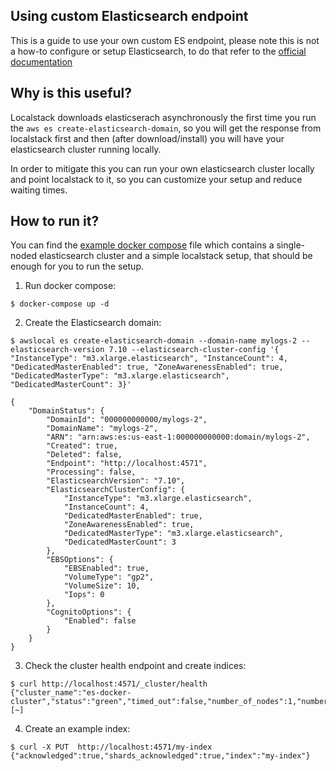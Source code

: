 ## Using custom Elasticsearch endpoint

This is a guide to use your own custom ES endpoint, please note this is not a how-to configure or setup Elasticsearch, to do that refer to the [official documentation](https://www.elastic.co/guide/index.html)


## Why is this useful?

Localstack downloads elasticserach asynchronously the first time you run the `aws es create-elasticsearch-domain`, so you will get the response from localstack first and then (after download/install) you will have your elasticsearch cluster running locally. 

In order to mitigate this you can run your own elasticsearch cluster locally and point localstack to it, so you can customize your setup and reduce waiting times.

## How to run it?

You can find the [example docker compose](docker-compose.yml) file which contains a single-noded elasticsearch cluster and a simple localstack setup, that should be enough for you to run the setup.

1. Run docker compose:
```
$ docker-compose up -d
```

2. Create the Elasticsearch domain:
```
$ awslocal es create-elasticsearch-domain --domain-name mylogs-2 --elasticsearch-version 7.10 --elasticsearch-cluster-config '{ "InstanceType": "m3.xlarge.elasticsearch", "InstanceCount": 4, "DedicatedMasterEnabled": true, "ZoneAwarenessEnabled": true, "DedicatedMasterType": "m3.xlarge.elasticsearch", "DedicatedMasterCount": 3}'

{
    "DomainStatus": {
        "DomainId": "000000000000/mylogs-2",
        "DomainName": "mylogs-2",
        "ARN": "arn:aws:es:us-east-1:000000000000:domain/mylogs-2",
        "Created": true,
        "Deleted": false,
        "Endpoint": "http://localhost:4571",
        "Processing": false,
        "ElasticsearchVersion": "7.10",
        "ElasticsearchClusterConfig": {
            "InstanceType": "m3.xlarge.elasticsearch",
            "InstanceCount": 4,
            "DedicatedMasterEnabled": true,
            "ZoneAwarenessEnabled": true,
            "DedicatedMasterType": "m3.xlarge.elasticsearch",
            "DedicatedMasterCount": 3
        },
        "EBSOptions": {
            "EBSEnabled": true,
            "VolumeType": "gp2",
            "VolumeSize": 10,
            "Iops": 0
        },
        "CognitoOptions": {
            "Enabled": false
        }
    }
}
```

3. Check the cluster health endpoint and create indices:
```
$ curl http://localhost:4571/_cluster/health
{"cluster_name":"es-docker-cluster","status":"green","timed_out":false,"number_of_nodes":1,"number_of_data_nodes":1,"active_primary_shards":0,"active_shards":0,"relocating_shards":0,"initializing_shards":0,"unassigned_shards":0,"delayed_unassigned_shards":0,"number_of_pending_tasks":0,"number_of_in_flight_fetch":0,"task_max_waiting_in_queue_millis":0,"active_shards_percent_as_number":100.0}[~]
```

4. Create an example index:
```
$ curl -X PUT  http://localhost:4571/my-index
{"acknowledged":true,"shards_acknowledged":true,"index":"my-index"}
```